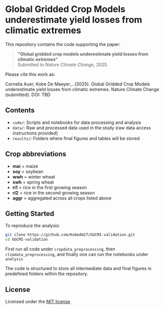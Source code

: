 # Global Gridded Crop Models underestimate yield losses from climatic extremes

This repository contains the code supporting the paper:

> **"Global gridded crop models underestimate yield losses from climatic extremes"**  
> Submitted to *Nature Climate Change*, 2025.

Please cite this work as:

Cornelia Auer, Kobe De Maeyer,...(2025). Global Gridded Crop Models underestimate yield losses from climatic extremes. Nature Climate Change (submitted). DOI: TBD

## Contents

- `code/`: Scripts and notebooks for data processing and analysis
- `data/`: Raw and processed data used in the study (raw data access instructions provided)
- `results/`: Folders where final figures and tables will be stored

## Crop abbreviations

- **mai** = maize
- **soy** = soybean
- **wwh** = winter wheat
- **swh** = spring wheat
- **ri1** = rice in the first growing season
- **ri2** = rice in the second growing season
- **aggr** = aggregated across all crops listed above

## Getting Started

To reproduce the analysis:
```bash
git clone https://github.com/Kobedm27/GGCMI-validation.git
cd GGCMI-validation
```
First run all code under `cropdata_preprocessing`, then `climdata_preprocessing`, and finally one can run the notebooks under `analysis`

The code is structured to store all intermediate data and final figures in predefined folders within the repository.

## License
Licensed under the [MIT license](LICENSE).


